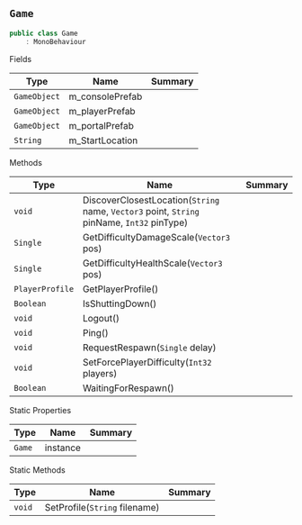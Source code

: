 ## `Game`

```csharp
public class Game
    : MonoBehaviour

```

Fields

| Type | Name | Summary | 
| --- | --- | --- | 
| `GameObject` | m_consolePrefab |  | 
| `GameObject` | m_playerPrefab |  | 
| `GameObject` | m_portalPrefab |  | 
| `String` | m_StartLocation |  | 


Methods

| Type | Name | Summary | 
| --- | --- | --- | 
| `void` | DiscoverClosestLocation(`String` name, `Vector3` point, `String` pinName, `Int32` pinType) |  | 
| `Single` | GetDifficultyDamageScale(`Vector3` pos) |  | 
| `Single` | GetDifficultyHealthScale(`Vector3` pos) |  | 
| `PlayerProfile` | GetPlayerProfile() |  | 
| `Boolean` | IsShuttingDown() |  | 
| `void` | Logout() |  | 
| `void` | Ping() |  | 
| `void` | RequestRespawn(`Single` delay) |  | 
| `void` | SetForcePlayerDifficulty(`Int32` players) |  | 
| `Boolean` | WaitingForRespawn() |  | 


Static Properties

| Type | Name | Summary | 
| --- | --- | --- | 
| `Game` | instance |  | 


Static Methods

| Type | Name | Summary | 
| --- | --- | --- | 
| `void` | SetProfile(`String` filename) |  | 



